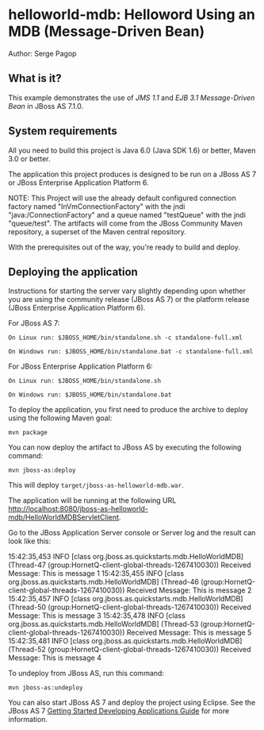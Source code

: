 helloworld-mdb: Helloword Using an MDB (Message-Driven Bean)
============================================================
Author: Serge Pagop

What is it?
-----------

This example demonstrates the use of *JMS 1.1* and *EJB 3.1 Message-Driven Bean* in JBoss AS 7.1.0.

System requirements
-------------------

All you need to build this project is Java 6.0 (Java SDK 1.6) or better, Maven
3.0 or better.

The application this project produces is designed to be run on a JBoss AS 7 or JBoss Enterprise Application Platform 6. 
 
NOTE:
This Project will use the already default configured connection factory named "InVmConnectionFactory" with the jndi "java:/ConnectionFactory" and a queue named "testQueue" with the jndi "queue/test".
The artifacts will come from the JBoss Community Maven repository, a superset of the Maven central repository.

With the prerequisites out of the way, you're ready to build and deploy.

Deploying the application
-------------------------

Instructions for starting the server vary slightly depending upon whether you are using
the community release (JBoss AS 7) or the platform release (JBoss Enterprise Application Platform 6).

For JBoss AS 7:

    On Linux run: $JBOSS_HOME/bin/standalone.sh -c standalone-full.xml

    On Windows run: $JBOSS_HOME/bin/standalone.bat -c standalone-full.xml

For JBoss Enterprise Application Platform 6:

    On Linux run: $JBOSS_HOME/bin/standalone.sh 

    On Windows run: $JBOSS_HOME/bin/standalone.bat

To deploy the application, you first need to produce the archive to deploy using
the following Maven goal:

    mvn package

You can now deploy the artifact to JBoss AS by executing the following command:

    mvn jboss-as:deploy

This will deploy `target/jboss-as-helloworld-mdb.war`.
 
The application will be running at the following URL <http://localhost:8080/jboss-as-helloworld-mdb/HelloWorldMDBServletClient>.

Go to the JBoss Application Server console or Server log and the result can look like this:

15:42:35,453 INFO  [class org.jboss.as.quickstarts.mdb.HelloWorldMDB] (Thread-47 (group:HornetQ-client-global-threads-1267410030)) Received Message: This is message 1
15:42:35,455 INFO  [class org.jboss.as.quickstarts.mdb.HelloWorldMDB] (Thread-46 (group:HornetQ-client-global-threads-1267410030)) Received Message: This is message 2
15:42:35,457 INFO  [class org.jboss.as.quickstarts.mdb.HelloWorldMDB] (Thread-50 (group:HornetQ-client-global-threads-1267410030)) Received Message: This is message 3
15:42:35,478 INFO  [class org.jboss.as.quickstarts.mdb.HelloWorldMDB] (Thread-53 (group:HornetQ-client-global-threads-1267410030)) Received Message: This is message 5
15:42:35,481 INFO  [class org.jboss.as.quickstarts.mdb.HelloWorldMDB] (Thread-52 (group:HornetQ-client-global-threads-1267410030)) Received Message: This is message 4


To undeploy from JBoss AS, run this command:

    mvn jboss-as:undeploy

You can also start JBoss AS 7 and deploy the project using Eclipse. See the JBoss AS 7
<a href="https://docs.jboss.org/author/display/AS71/Getting+Started+Developing+Applications+Guide" title="Getting Started Developing Applications Guide">Getting Started Developing Applications Guide</a> 
for more information.
